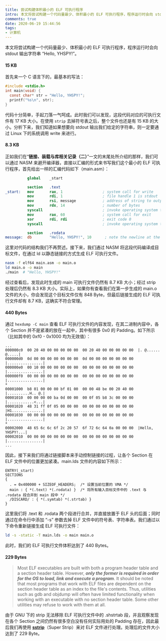 ```yaml
---
title: 尝试构建体积最小的 ELF 可执行程序
intro: 本文将尝试构建一个代码量最少、体积最小的 ELF 可执行程序，程序运行时会向 stdout 输出字符串 “Hello, YHSPY!”。
comments: true
date: 2020-06-19 15:44:56
tags:
- 计算机
---
```



本文将尝试构建一个代码量最少、体积最小的 ELF 可执行程序，程序运行时会向 stdout 输出字符串 “Hello, YHSPY!”。

#### 15 KB

首先来一个 C 语言下的，最基本的写法：

```c
#include <stdio.h>
int main(void) {
  const char* str = "Hello, YHSPY!";
  printf("%s\n", str);
}
```

代码十分简单，手起刀落一气呵成。此时我们可以发现，这段代码对应的可执行文件有 17 KB 大小。在使用 `strip` 去掉符号表之后，整个文件也还是有 15 KB 的大小。分析下来，我们知道如果想要向 stdout 输出我们给定的字符串，则一定要通过 Linux 下的系统调用 write 来进行。

#### 8.3 KB

正如我们在“**链接、装载与库相关记录（二）**”一文的末尾处所介绍的那样，我们可以通过 NASM 来避开编译器，直接以汇编的形式来书写我们这个最小的 ELF 可执行程序，首先给出一样的汇编代码如下（main.asm）：

```nasm
          global    _start

          section   .text
_start:   mov       rax, 1                  ; system call for write
          mov       rdi, 1                  ; file handle 1 is stdout
          mov       rsi, message            ; address of string to output
          mov       rdx, 14                 ; number of bytes
          syscall                           ; invoke operating system to do the write
          mov       rax, 60                 ; system call for exit
          xor       rdi, rdi                ; exit code 0
          syscall                           ; invoke operating system to exit

          section   .rodata
message:  db        "Hello, YHSPY!", 10      ; note the newline at the end
```

这里对代码的结构我们不再赘述。接下来，我们通过 NASM 将这段代码编译成目标文件，在通过 ld 以静态链接的方式生成 ELF 可执行文件。

```bash
nasm -f elf64 main.asm -o main.o
ld main.o -o main
./main  # "Hello, YHSPY!"
```

经过查看后，发现此时生成的 main 可执行文件仍然有 8.7 KB 大小；经过 strip 处理后仍然有 8.3 KB 大小。实际上，如果你有查看我们在第一步生成的 main.o 文件的大小，你会发现这个目标文件仅有 848 Byte，但最后链接生成的 ELF 可执行文件却有 8.7 KB，这确实不符合常理。

#### 440 Bytes

通过 `hexdump -C main` 查看 ELF 可执行文件的内容发现，在其二进制内容中，各个 Section 并不是紧凑的放在一起中，其中有很多 0x0 的 Padding。如下所示（比如其中的 0xf0 - 0x1000 均为无效值）：

```text
...
000000c0  00 20 40 00 00 00 00 00  00 20 40 00 00 00 00 00  |. @...... @.....|
000000d0  0d 00 00 00 00 00 00 00  0d 00 00 00 00 00 00 00  |................|
000000e0  00 10 00 00 00 00 00 00  00 00 00 00 00 00 00 00  |................|
000000f0  00 00 00 00 00 00 00 00  00 00 00 00 00 00 00 00  |................|
*
00001000  b8 01 00 00 00 bf 01 00  00 00 48 be 00 20 40 00  |..........H.. @.|
00001010  00 00 00 00 ba 0d 00 00  00 0f 05 b8 3c 00 00 00  |............<...|
00001020  48 31 ff 0f 05 00 00 00  00 00 00 00 00 00 00 00  |H1..............|
00001030  00 00 00 00 00 00 00 00  00 00 00 00 00 00 00 00  |................|
*
00002000  48 65 6c 6c 6f 2c 20 57  6f 72 6c 64 0a 00 00 00  |Hello, YHSPY!...|
00002010  00 00 00 00 00 00 00 00  00 00 00 00 00 00 00 00  |................|
...
```

因此，接下来我们将通过链接脚本来手动控制链接的过程，让各个 Section 在 ELF 文件中的位置更加紧凑。main.lds 文件的内容如下所示：

```text
ENTRY(_start)
SECTIONS
{
  . = 0x400000 + SIZEOF_HEADERS;  /* 设置当前位置的 VMA */
  main : { *(.text) *(.rodata) }  /* 将所有输入目标文件中的 .text 与 .rodata 段合并到 main 段中 */
  /DISCARD/ : { *(.symtab) *(.strtab) }
}
```

这里我们将 .text 和 .rodata 两个段进行合并，并直接放置于 ELF 头的后面；同时通过在命令行中添加 “-s” 参数去掉 ELF 文件中的符号表、字符串表。我们通过以下命令重新链接生成 ELF 可执行文件：

```bash
ld -s -static -T main.lds -o main main.o
```

此时，我们的 ELF 可执行文件体积达到了 440 Bytes。

#### 229 Bytes

> Most ELF executables are built with both a program header table and a section header table. However, ***only the former is required in order for the OS to load, link and execute a program***. It should be noted that most programs that work with ELF files are dependent on the section header table as an index to the file's contents. Thus, utilities such as gdb and objdump will often have limited functionality when working with an executable with no section header table. Some other utilities may refuse to work with them at all.

由于 GNU 下的 strip 无法移除 ELF 可执行文件中的 .shstrtab 段，并且观察发现在各个 Section 之间仍然有很多空白没有任何实际用处的 Padding 存在，因此最后我们再使用 <b>[sstrip](https://github.com/aunali1/super-strip)</b>（Super Strip）来对 ELF 文件进行处理。处理后的文件大小达到了 229 Byte。

